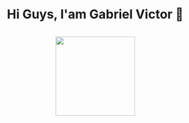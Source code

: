<h1 align="center">Hi Guys, I'am Gabriel Victor 👋
  
<div>
  <br>
  <img align="center" height="180em" src="https://github-readme-stats.vercel.app/api/top-langs/?username=GabrielHidaN&layout=compact&langs_count=16&theme=neon"/>
</div>

